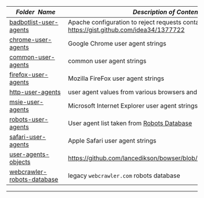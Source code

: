 |&nbsp;&nbsp;&nbsp;&nbsp;_Folder&nbsp;&nbsp;Name_&nbsp;&nbsp;&nbsp;&nbsp;| _Description of Contents_
|:----------------|--------------------------------------------------------------------------------------------------------------------------------------------------------
| [badbotlist-user-agents](badbotlist-user-agents) |  Apache configuration to reject requests containing bad user agents <https://gist.github.com/idea34/1377722> 
| [chrome-user-agents](chrome-user-agents) |  Google Chrome user agent strings 
| [common-user-agents](common-user-agents) |  common user agent strings 
| [firefox-user-agents](firefox-user-agents) |  Mozilla FireFox user agent strings 
| [http-user-agents](http-user-agents) |  user agent values from various browsers and other HTTP clients 
| [msie-user-agents](msie-user-agents) |  Microsoft Internet Explorer user agent strings 
| [robots-user-agents](robots-user-agents) |  User agent list taken from [Robots Database](http://robotstxt.org/db.html "The Web Robots Pages") 
| [safari-user-agents](safari-user-agents) |  Apple Safari user agent strings 
| [user-agents-objects](user-agents-objects) |  <https://github.com/lancedikson/bowser/blob/master/src/useragents.js> 
| [webcrawler-robots-database](webcrawler-robots-database) |  legacy `webcrawler.com` robots database 

* * *

